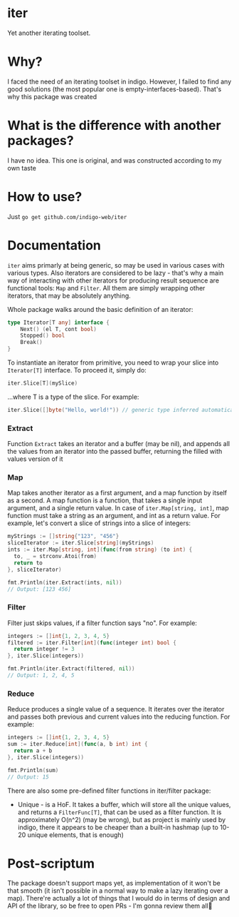 # iter
Yet another iterating toolset.

# Why?
I faced the need of an iterating toolset in indigo. However, I failed to find any good solutions (the most popular one is empty-interfaces-based). That's why this package was created

# What is the difference with another packages?
I have no idea. This one is original, and was constructed according to my own taste

# How to use?
Just `go get github.com/indigo-web/iter`

# Documentation
`iter` aims primarly at being generic, so may be used in various cases with various types. Also iterators are considered to be lazy - that's why a main way of interacting with other iterators for producing result sequence are functional tools: `Map` and `Filter`. All them are simply wrapping other iterators, that may be absolutely anything. 

Whole package walks around the basic definition of an iterator:
```go
type Iterator[T any] interface {
	Next() (el T, cont bool)
	Stopped() bool
	Break()
}
```

To instantiate an iterator from primitive, you need to wrap your slice into `Iterator[T]` interface. To proceed it, simply do:
```go
iter.Slice[T](mySlice)
```
...where T is a type of the slice. For example:
```go
iter.Slice([]byte("Hello, world!")) // generic type inferred automatically
```

### Extract
Function `Extract` takes an iterator and a buffer (may be nil), and appends all the values from an iterator into the passed buffer, returning the filled with values version of it

### Map
Map takes another iterator as a first argument, and a map function by itself as a second. A map function is a function, that takes a single input argument, and a single return value. In case of `iter.Map[string, int]`, map function must take a string as an argument, and int as a return value.
For example, let's convert a slice of strings into a slice of integers:
```go
myStrings := []string{"123", "456"}
sliceIterator := iter.Slice[string](myStrings)
ints := iter.Map[string, int](func(from string) (to int) {
  to, _ = strconv.Atoi(from)
  return to
}, sliceIterator)

fmt.Println(iter.Extract(ints, nil))
// Output: [123 456]
```

### Filter
Filter just skips values, if a filter function says "no". For example:
```go
integers := []int{1, 2, 3, 4, 5}
filtered := iter.Filter[int](func(integer int) bool {
  return integer != 3
}, iter.Slice(integers))

fmt.Println(iter.Extract(filtered, nil))
// Output: 1, 2, 4, 5
```

### Reduce
Reduce produces a single value of a sequence. It iterates over the iterator and passes both previous and current values into the reducing function. For example:
```go
integers := []int{1, 2, 3, 4, 5}
sum := iter.Reduce[int](func(a, b int) int {
  return a + b
}, iter.Slice(integers))

fmt.Println(sum)
// Output: 15
```

There are also some pre-defined filter functions in iter/filter package:
- Unique - is a HoF. It takes a buffer, which will store all the unique values, and returns a `FilterFunc[T]`, that can be used as a filter function. It is approximately O(n^2) (may be wrong), but as project is mainly used by indigo, there it appears to be cheaper than a built-in hashmap (up to 10-20 unique elements, that is enough)

# Post-scriptum
The package doesn't support maps yet, as implementation of it won't be that smooth (it isn't possible in a normal way to make a lazy iterating over a map). There're actually a lot of things that I would do in terms of design and API of the library, so be free to open PRs - I'm gonna review them all🎉
